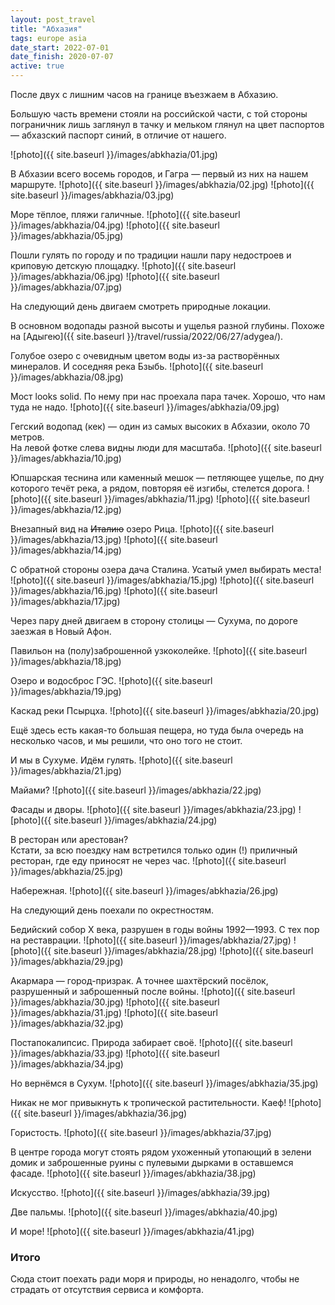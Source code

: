 ```yaml
---
layout: post_travel
title: "Абхазия"
tags: europe asia
date_start: 2022-07-01
date_finish: 2020-07-07
active: true
---
```


После двух с лишним часов на границе въезжаем в Абхазию.

Большую часть времени стояли на российской части, с той стороны пограничник лишь заглянул в тачку и мельком глянул на цвет паспортов — абхазский паспорт синий, в отличие от нашего.

![photo]({{ site.baseurl }}/images/abkhazia/01.jpg)

В Абхазии всего восемь городов, и Гагра — первый из них на нашем маршруте.
![photo]({{ site.baseurl }}/images/abkhazia/02.jpg)
![photo]({{ site.baseurl }}/images/abkhazia/03.jpg)

Море тёплое, пляжи галичные.
![photo]({{ site.baseurl }}/images/abkhazia/04.jpg)
![photo]({{ site.baseurl }}/images/abkhazia/05.jpg)

Пошли гулять по городу и по традиции нашли пару недостроев и криповую детскую площадку.
![photo]({{ site.baseurl }}/images/abkhazia/06.jpg)
![photo]({{ site.baseurl }}/images/abkhazia/07.jpg)

На следующий день двигаем смотреть природные локации.

В основном водопады разной высоты и ущелья разной глубины. Похоже на [Адыгею]({{ site.baseurl }}/travel/russia/2022/06/27/adygea/).

Голубое озеро с очевидным цветом воды из-за растворённых минералов. И соседняя река Бзыбь.
![photo]({{ site.baseurl }}/images/abkhazia/08.jpg)

Мост looks solid. По нему при нас проехала пара тачек. Хорошо, что нам туда не надо.
![photo]({{ site.baseurl }}/images/abkhazia/09.jpg)

Гегский водопад (кек) — один из самых высоких в Абхазии, около 70 метров.  
На левой фотке слева видны люди для масштаба.
![photo]({{ site.baseurl }}/images/abkhazia/10.jpg)

Юпшарская теснина или каменный мешок — петляющее ущелье, по дну которого течёт река, а рядом, повторяя её изгибы, стелется дорога.
![photo]({{ site.baseurl }}/images/abkhazia/11.jpg)
![photo]({{ site.baseurl }}/images/abkhazia/12.jpg)

Внезапный вид на ~~Италию~~ озеро Рица.
![photo]({{ site.baseurl }}/images/abkhazia/13.jpg)
![photo]({{ site.baseurl }}/images/abkhazia/14.jpg)

С обратной стороны озера дача Сталина. Усатый умел выбирать места!
![photo]({{ site.baseurl }}/images/abkhazia/15.jpg)
![photo]({{ site.baseurl }}/images/abkhazia/16.jpg)
![photo]({{ site.baseurl }}/images/abkhazia/17.jpg)

Через пару дней двигаем в сторону столицы — Сухума, по дороге заезжая в Новый Афон.

Павильон на (полу)заброшенной узкоколейке.
![photo]({{ site.baseurl }}/images/abkhazia/18.jpg)

Озеро и водосброс ГЭС.
![photo]({{ site.baseurl }}/images/abkhazia/19.jpg)

Каскад реки Псырцха.
![photo]({{ site.baseurl }}/images/abkhazia/20.jpg)

Ещё здесь есть какая-то большая пещера, но туда была очередь на несколько часов, и мы решили, что оно того не стоит.

И мы в Сухуме. Идём гулять.
![photo]({{ site.baseurl }}/images/abkhazia/21.jpg)

Майами?
![photo]({{ site.baseurl }}/images/abkhazia/22.jpg)

Фасады и дворы.
![photo]({{ site.baseurl }}/images/abkhazia/23.jpg)
![photo]({{ site.baseurl }}/images/abkhazia/24.jpg)

В ресторан или арестован?  
Кстати, за всю поездку нам встретился только один (!) приличный ресторан, где еду приносят не через час.
![photo]({{ site.baseurl }}/images/abkhazia/25.jpg)

Набережная.
![photo]({{ site.baseurl }}/images/abkhazia/26.jpg)

На следующий день поехали по окрестностям.

Бедийский собор X века, разрушен в годы войны 1992—1993. С тех пор на реставрации.
![photo]({{ site.baseurl }}/images/abkhazia/27.jpg)
![photo]({{ site.baseurl }}/images/abkhazia/28.jpg)
![photo]({{ site.baseurl }}/images/abkhazia/29.jpg)

Акармара — город-призрак. А точнее шахтёрский посёлок, разрушенный и заброшенный после войны.
![photo]({{ site.baseurl }}/images/abkhazia/30.jpg)
![photo]({{ site.baseurl }}/images/abkhazia/31.jpg)
![photo]({{ site.baseurl }}/images/abkhazia/32.jpg)

Постапокалипсис. Природа забирает своё.
![photo]({{ site.baseurl }}/images/abkhazia/33.jpg)
![photo]({{ site.baseurl }}/images/abkhazia/34.jpg)

Но вернёмся в Сухум.
![photo]({{ site.baseurl }}/images/abkhazia/35.jpg)

Никак не мог привыкнуть к тропической растительности. Каеф!
![photo]({{ site.baseurl }}/images/abkhazia/36.jpg)

Гористость.
![photo]({{ site.baseurl }}/images/abkhazia/37.jpg)

В центре города могут стоять рядом ухоженный утопающий в зелени домик и заброшенные руины с пулевыми дырками в оставшемся фасаде.
![photo]({{ site.baseurl }}/images/abkhazia/38.jpg)

Искусство.
![photo]({{ site.baseurl }}/images/abkhazia/39.jpg)

Две пальмы.
![photo]({{ site.baseurl }}/images/abkhazia/40.jpg)

И море!
![photo]({{ site.baseurl }}/images/abkhazia/41.jpg)

### Итого

Сюда стоит поехать ради моря и природы, но ненадолго, чтобы не страдать от отсутствия сервиса и комфорта.
